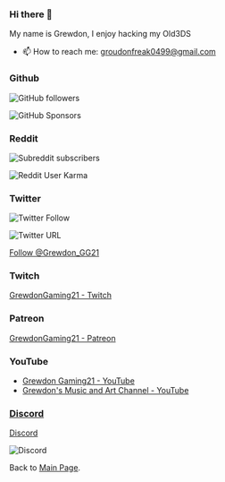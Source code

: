 ### Hi there 👋
My name is Grewdon, I enjoy hacking my Old3DS

- 📫 How to reach me: groudonfreak0499@gmail.com

### Github

![GitHub followers](https://img.shields.io/github/followers/GrewdonGaming21?label=Github%20Followers&style=social)

![GitHub Sponsors](https://img.shields.io/github/sponsors/GrewdonGaming21?style=social)

### Reddit

![Subreddit subscribers](https://img.shields.io/reddit/subreddit-subscribers/GrewdonGaming21?style=social)

![Reddit User Karma](https://img.shields.io/reddit/user-karma/combined/GrewdonGaming21?style=social)

### Twitter

![Twitter Follow](https://img.shields.io/twitter/follow/Grewdon_GG21?style=social)

![Twitter URL](https://img.shields.io/twitter/url?style=social&url=https%3A%2F%2Ftwitter.com%2Fuser%2FGrewdon_GG21)

<a href="https://twitter.com/Grewdon_GG21?ref_src=twsrc%5Etfw" class="twitter-follow-button" data-show-count="false">Follow @Grewdon_GG21</a><script async src="https://platform.twitter.com/widgets.js" charset="utf-8"></script>

### Twitch

[GrewdonGaming21 - Twitch](https://www.twitch.tv/grewdongaming21)

### Patreon

[GrewdonGaming21 - Patreon](https://www.patreon.com/grewdongaming21)

### YouTube

- [Grewdon Gaming21 - YouTube](https://www.youtube.com/channel/UCt0RYDj_oUbVWEbmNkXFxxQ)
- [Grewdon's Music and Art Channel - YouTube](https://www.youtube.com/channel/UCtksO9K42cOkoD7mAoblazQ)

<a href="http://www.unitag.io/qreator/generate?setting=%7B%22EYES%22%3A%7B%22EYE_TYPE%22%3A%22ER_IR%22%2C%22COLOR_EHD%22%3A%22333333%22%2C%22COLOR_IHG%22%3A%22333333%22%2C%22COLOR_EHG%22%3A%22333333%22%2C%22COLOR_IHD%22%3A%22333333%22%2C%22COLOR_EBG%22%3A%22333333%22%2C%22COLOR_IBG%22%3A%22333333%22%7D%2C%22E%22%3A%22H%22%2C%22LOGO%22%3A%7B%22EXCAVATE%22%3Atrue%2C%22L_Y%22%3Anull%2C%22L_X%22%3Anull%2C%22L_NAME%22%3A%22https%3A%2F%2Fstatic-unitag.com%2Ffile%2Fqr%2Fcc1d00b0fb97c1e75670c4c78a53c3c5.png%22%7D%2C%22BODY_TYPE%22%3A0%2C%22LAYOUT%22%3A%7B%22COLORBG%22%3A%22ffffff%22%2C%22GRADIENT_TYPE%22%3A%22NO_GR%22%2C%22COLOR1%22%3A%22cc181e%22%7D%7D&data=%7B%22DATA%22%3A%7B%22URL%22%3A%22https%3A%5C%2F%5C%2Feqrcode.co%5C%2Fa%5C%2FWYXN68%22%7D%2C%22TYPE%22%3A%22url%22%7D ">

### Discord
[Discord](https://discord.io/GrewdonGaming21)

![Discord](https://discord.io/GrewdonGaming21/badge)

Back to [Main Page](http://grewdongaming21.github.io/).
